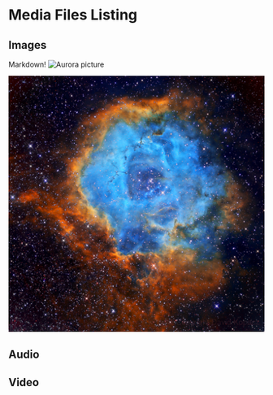 # Media Files Listing

## Images

Markdown!
![Aurora picture](sky1.jpg)


<img src="media/sky1.jpg"></img>

## Audio


## Video


